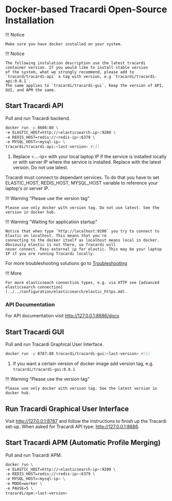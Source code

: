 # Docker-based Tracardi Open-Source Installation

!!! Notice

    Make sure you have docker installed on your system.

!!! Notice

    The following instalation description use the latest tracardi container version. If you would like to install stable version 
    of the system, what we strongly recommend, please add to `tracard/tracardi-api` a tag with version, e.g `tracardi/tracardi-api:0.8.1`. 
    The same applies to `tracardi/tracardi-gui`. Keep the version of API, GUI, and APM the same. 

## Start Tracardi API

Pull and run Tracardi backend.

```bash
docker run -p 8686:80 \
-e ELASTIC_HOST=http://<elasticsearch-ip>:9200 \
-e REDIS_HOST=redis://<redis-ip>:6379 \
-e MYSQL_HOST=<mysql-ip> \
tracardi/tracardi-api:<last-version> #(1)
```

1. Replace <...-ip> with your local laptop IP if the service is installed locally or with server IP where the service is installed. Replace <last-version> with the latest version. Do not use latest.

Tracardi must connect to dependant services. To do that you have to set ELASTIC_HOST, REDIS_HOST, MYSQL_HOST variable to reference your laptop's or
server IP.

!!! Warning "Please use the version tag"

    Please use only docker with version tag. Do not use latest. See the version in docker hub. 


!!! Warning "Waiting for application startup"

    Notice that when type `http://localhost:9200` you try to connect to Elastic on localhost. This means that you're
    connecting to the docker itself as localhost means local in docker. Obviously elastic is not there, so Tracardi will
    never connect. Pass external ip for elastic. This may be your laptop IP if you are running Tracardi locally.

For more troubleshooting solutions go to [Troubleshooting](../../../trouble/index.md)

!!! More

    For more elasticseach connection types, e.g. via HTTP see [advanced elasticsearch connection](../../configuration/elasticsearch/elastic_https.md).

### API Documentation

For API documentation visit http://127.0.0.1:8686/docs

## Start Tracardi GUI

Pull and run Tracardi Graphical User Interface.

```bash
docker run -p 8787:80 tracardi/tracardi-gui:<last-version> #(1)
```

1. If you want a certain version of docker image add version tag, e.g. `tracardi/tracardi-gui:0.8.1`

!!! Warning "Please use the version tag"

    Please use only docker with version tag. See the latest version in docker hub. 

## Run Tracardi Graphical User Interface

Visit http://127.0.0.1:8787 and follow the instructions to finish up the Tracardi set-up. 
When asked for Tracardi API type: http://127.0.0.1:8686. 


## Start Tracardi APM (Automatic Profile Merging)

Pull and run Tracardi APM.

```bash
docker run \
-e ELASTIC_HOST=http://<elasticsearch-ip>:9200 \
-e REDIS_HOST=redis://<redis-ip>:6379 \
-e MYSQL_HOST=<mysql-ip> \
-e MODE=worker \
-e PAUSE=5 \
tracardi/apm:<last-version>
```